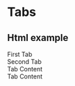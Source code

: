 # Tabs
##  Html example
<div class="tab-set">
  <div class="tab" data-tab-related="first">First Tab</div>
  <div class="tab" data-tab-related="second">Second Tab</div>
  <div class="tab-content-item" data-tab-related="first"> Tab Content</div>
  <div class="tab-content-item" data-tab-related="second"> Tab Content</div>
</div>
